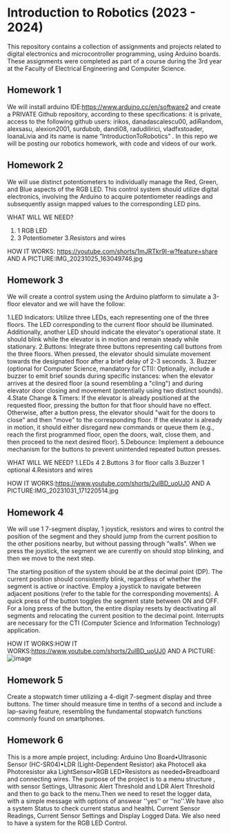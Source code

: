 # Introduction to Robotics (2023 - 2024)

This repository contains a collection of assignments and projects related to digital electronics and microcontroller programming,  using Arduino boards. These assignments were completed as part of a course  during the 3rd year at the Faculty of Electrical Engineering and Computer Science.
  
## Homework 1
We will  install arduino IDE:https://www.arduino.cc/en/software2 and create a PRIVATE Github repository, according to these specifications: 
it is private, access to the following github users: irikos, danadascalescu00, adiRandom, alexsasu, alexion2001, surdubob, dandi08, radudilirici, vladfxstoader, IoanaLivia  and its name is name  ”IntroductionToRobotics” .
In this repo we will be posting our robotics homework, with code and videos of our work.

## Homework 2

We will use distinct potentiometers to individually manage the Red, Green, and Blue aspects of the RGB LED. This control system should utilize digital electronics, involving the Arduino to acquire potentiometer readings and subsequently assign mapped values to the corresponding LED pins.

WHAT WILL WE NEED?
 1. 1 RGB LED
 2. 3 Potentiometer
 3.Resistors and wires

HOW IT WORKS: https://youtube.com/shorts/1mJRTkr9I-w?feature=share
AND A PICTURE:IMG_20231025_163049746.jpg



## Homework 3
We will create a control system using the Arduino platform to simulate a 3-floor elevator and we will have the follow:

1.LED Indicators: Utilize three LEDs, each representing one of the three floors. The LED corresponding to the current floor should be illuminated. Additionally, another LED should indicate the elevator's operational state. It should blink while the elevator is in motion and remain steady while stationary.
2.Buttons: Integrate three buttons representing call buttons from the three floors. When pressed, the elevator should simulate movement towards the designated floor after a brief delay of 2-3 seconds.
3. Buzzer (optional for Computer Science, mandatory for CTI): Optionally, include a buzzer to emit brief sounds during specific instances: when the elevator arrives at the desired floor (a sound resembling a "cling") and during elevator door closing and movement (potentially using two distinct sounds).
4.State Change & Timers: If the elevator is already positioned at the requested floor, pressing the button for that floor should have no effect. Otherwise, after a button press, the elevator should "wait for the doors to close" and then "move" to the corresponding floor. If the elevator is already in motion, it should either disregard new commands or queue them (e.g., reach the first programmed floor, open the doors, wait, close them, and then proceed to the next desired floor).
5.Debounce: Implement a debounce mechanism for the buttons to prevent unintended repeated button presses.

WHAT WILL WE NEED?
1.LEDs 4
2.Buttons 3 for floor calls
3.Buzzer 1 optional
4.Resistors and wires 

HOW IT WORKS:https://www.youtube.com/shorts/2ulBD_uoUJ0
AND A PICTURE:IMG_20231031_171220514.jpg

## Homework 4
We will use 1 7-segment display, 1 joystick, resistors and wires to control the position of
the segment and  they should jump from the current position
to the other positions nearby, but without passing through ”walls”. When we press the joystick, the segment we are curently on should stop blinking, and then we move to the next step.

The starting position of the system should be at the decimal point (DP). The current position should consistently blink, regardless of whether the segment is active or inactive. Employ a joystick to navigate between adjacent positions (refer to the table for the corresponding movements). A quick press of the button toggles the segment state between ON and OFF. For a long press of the button, the entire display resets by deactivating all segments and relocating the current position to the decimal point. Interrupts are necessary for the CTI (Computer Science and Information Technology) application.

HOW IT WORKS:HOW IT WORKS:https://www.youtube.com/shorts/2ulBD_uoUJ0
AND A PICTURE:![image](https://github.com/anamaria1-png/IntroductionToRobotics/assets/89720718/5bc74516-3339-45f8-8bbb-3ea714b71bc5)









## Homework 5
Create a stopwatch timer utilizing a 4-digit 7-segment display and three buttons. The timer should measure time in tenths of a second and include a lap-saving feature, resembling the fundamental stopwatch functions commonly found on smartphones.

## Homework 6
This is a more ample project, including: Arduino Uno Board•Ultrasonic Sensor (HC-SR04)•LDR (Light-Dependent Resistor) aka Photocell aka Photoresistor aka LightSensor•RGB LED•Resistors as needed•Breadboard and connecting wires. The purpose of the project is to a menu structure , with sensor Settings,  Ultrasonic Alert Threshold and LDR Alert Threshold and then to go back to the menu.Then we need to reset the logger data, with a simple message with options of answear ''yes'' or ''no''.We have also a system Status to check current status and healthL Current Sensor Readings, Current Sensor Settings and  Display Logged Data. We also need to have a system for the RGB LED Control.
